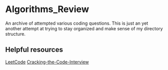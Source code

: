 Algorithms\_Review
=================

An archive of attempted various coding questions. This is just an yet another
attempt at trying to stay organized and make sense of my directory structure.

Helpful resources
-----------------

[LeetCode](https://leetcode.com/)
[Cracking-the-Code-Interview](http://www.crackingthecodinginterview.com/)

